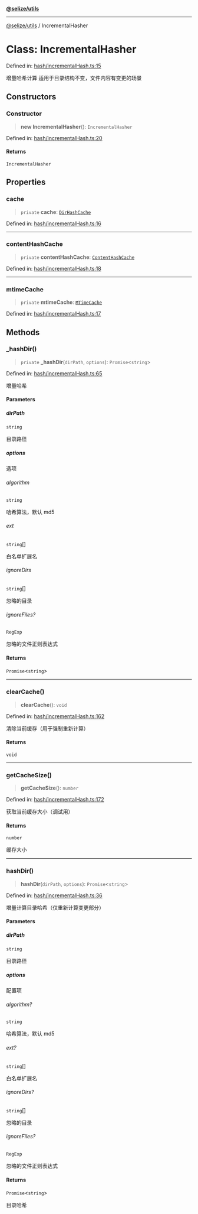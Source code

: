 [**@selize/utils**](../README.md)

***

[@selize/utils](../globals.md) / IncrementalHasher

# Class: IncrementalHasher

Defined in: [hash/incrementalHash.ts:15](https://github.com/snroe/snet-utils/blob/main/src/modules/hash/incrementalHash.ts#L15)

增量哈希计算
适用于目录结构不变，文件内容有变更的场景

## Constructors

### Constructor

> **new IncrementalHasher**(): `IncrementalHasher`

Defined in: [hash/incrementalHash.ts:20](https://github.com/snroe/snet-utils/blob/main/src/modules/hash/incrementalHash.ts#L20)

#### Returns

`IncrementalHasher`

## Properties

### cache

> `private` **cache**: [`DirHashCache`](../type-aliases/DirHashCache.md)

Defined in: [hash/incrementalHash.ts:16](https://github.com/snroe/snet-utils/blob/main/src/modules/hash/incrementalHash.ts#L16)

***

### contentHashCache

> `private` **contentHashCache**: [`ContentHashCache`](../type-aliases/ContentHashCache.md)

Defined in: [hash/incrementalHash.ts:18](https://github.com/snroe/snet-utils/blob/main/src/modules/hash/incrementalHash.ts#L18)

***

### mtimeCache

> `private` **mtimeCache**: [`MTimeCache`](../type-aliases/MTimeCache.md)

Defined in: [hash/incrementalHash.ts:17](https://github.com/snroe/snet-utils/blob/main/src/modules/hash/incrementalHash.ts#L17)

## Methods

### \_hashDir()

> `private` **\_hashDir**(`dirPath`, `options`): `Promise`\<`string`\>

Defined in: [hash/incrementalHash.ts:65](https://github.com/snroe/snet-utils/blob/main/src/modules/hash/incrementalHash.ts#L65)

增量哈希

#### Parameters

##### dirPath

`string`

目录路径

##### options

选项

###### algorithm

`string`

哈希算法，默认 md5

###### ext

`string`[]

白名单扩展名

###### ignoreDirs

`string`[]

忽略的目录

###### ignoreFiles?

`RegExp`

忽略的文件正则表达式

#### Returns

`Promise`\<`string`\>

***

### clearCache()

> **clearCache**(): `void`

Defined in: [hash/incrementalHash.ts:162](https://github.com/snroe/snet-utils/blob/main/src/modules/hash/incrementalHash.ts#L162)

清除当前缓存（用于强制重新计算）

#### Returns

`void`

***

### getCacheSize()

> **getCacheSize**(): `number`

Defined in: [hash/incrementalHash.ts:172](https://github.com/snroe/snet-utils/blob/main/src/modules/hash/incrementalHash.ts#L172)

获取当前缓存大小（调试用）

#### Returns

`number`

缓存大小

***

### hashDir()

> **hashDir**(`dirPath`, `options`): `Promise`\<`string`\>

Defined in: [hash/incrementalHash.ts:36](https://github.com/snroe/snet-utils/blob/main/src/modules/hash/incrementalHash.ts#L36)

增量计算目录哈希（仅重新计算变更部分）

#### Parameters

##### dirPath

`string`

目录路径

##### options

配置项

###### algorithm?

`string`

哈希算法，默认 md5

###### ext?

`string`[]

白名单扩展名

###### ignoreDirs?

`string`[]

忽略的目录

###### ignoreFiles?

`RegExp`

忽略的文件正则表达式

#### Returns

`Promise`\<`string`\>

目录哈希
